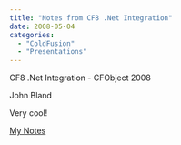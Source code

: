 ```yaml
---
title: "Notes from CF8 .Net Integration"
date: 2008-05-04
categories: 
  - "ColdFusion"
  - "Presentations"
---
```


CF8 .Net Integration - CFObject 2008

John Bland

Very cool!

[My Notes](http://docs.google.com/Doc?id=dc2sb454_43djchg7qf)
